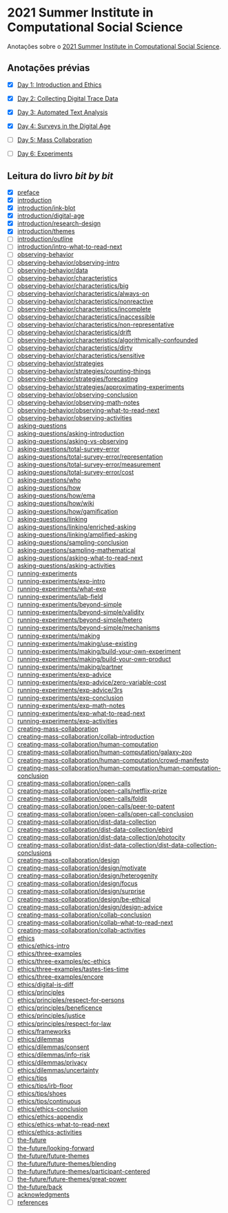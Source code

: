 
<!-- README.md is generated from README.Rmd. Please edit that file -->

# 2021 Summer Institute in Computational Social Science

<!-- badges: start -->
<!-- badges: end -->

Anotações sobre o [2021 Summer Institute in Computational Social
Science](https://sicss.io/2021/fgv-dapp-brazil/).

## Anotações prévias

-   [x] [Day 1: Introduction and
    Ethics](notes/Day_1-Introduction_and_Ethics/README.md)

-   [x] [Day 2: Collecting Digital Trace
    Data](notes/Day_2-Collecting_Digital_Trace_Data/README.md)

-   [x] [Day 3: Automated Text
    Analysis](notes/Day_3-Automated_Text_Analysis/README.md)

-   [x] [Day 4: Surveys in the Digital
    Age](notes/Day_4-Surveys_in_the_Digital_Age/README.md)

-   [ ] [Day 5: Mass
    Collaboration](notes/Day_5-Mass_Collaboration/README.md)

-   [ ] [Day 6: Experiments](notes/Day_6-Experiments/README.md)

## Leitura do livro *bit by bit*

-   [x] [preface](https://www.bitbybitbook.com/en/1st-ed/preface/)
-   [x]
    [introduction](https://www.bitbybitbook.com/en/1st-ed/introduction/)
-   [x]
    [introduction/ink-blot](https://www.bitbybitbook.com/en/1st-ed/introduction/ink-blot/)
-   [x]
    [introduction/digital-age](https://www.bitbybitbook.com/en/1st-ed/introduction/digital-age/)
-   [x]
    [introduction/research-design](https://www.bitbybitbook.com/en/1st-ed/introduction/research-design/)
-   [x]
    [introduction/themes](https://www.bitbybitbook.com/en/1st-ed/introduction/themes/)
-   [ ]
    [introduction/outline](https://www.bitbybitbook.com/en/1st-ed/introduction/outline/)
-   [ ]
    [introduction/intro-what-to-read-next](https://www.bitbybitbook.com/en/1st-ed/introduction/intro-what-to-read-next/)
-   [ ]
    [observing-behavior](https://www.bitbybitbook.com/en/1st-ed/observing-behavior/)
-   [ ]
    [observing-behavior/observing-intro](https://www.bitbybitbook.com/en/1st-ed/observing-behavior/observing-intro/)
-   [ ]
    [observing-behavior/data](https://www.bitbybitbook.com/en/1st-ed/observing-behavior/data/)
-   [ ]
    [observing-behavior/characteristics](https://www.bitbybitbook.com/en/1st-ed/observing-behavior/characteristics/)
-   [ ]
    [observing-behavior/characteristics/big](https://www.bitbybitbook.com/en/1st-ed/observing-behavior/characteristics/big/)
-   [ ]
    [observing-behavior/characteristics/always-on](https://www.bitbybitbook.com/en/1st-ed/observing-behavior/characteristics/always-on/)
-   [ ]
    [observing-behavior/characteristics/nonreactive](https://www.bitbybitbook.com/en/1st-ed/observing-behavior/characteristics/nonreactive/)
-   [ ]
    [observing-behavior/characteristics/incomplete](https://www.bitbybitbook.com/en/1st-ed/observing-behavior/characteristics/incomplete/)
-   [ ]
    [observing-behavior/characteristics/inaccessible](https://www.bitbybitbook.com/en/1st-ed/observing-behavior/characteristics/inaccessible/)
-   [ ]
    [observing-behavior/characteristics/non-representative](https://www.bitbybitbook.com/en/1st-ed/observing-behavior/characteristics/non-representative/)
-   [ ]
    [observing-behavior/characteristics/drift](https://www.bitbybitbook.com/en/1st-ed/observing-behavior/characteristics/drift/)
-   [ ]
    [observing-behavior/characteristics/algorithmically-confounded](https://www.bitbybitbook.com/en/1st-ed/observing-behavior/characteristics/algorithmically-confounded/)
-   [ ]
    [observing-behavior/characteristics/dirty](https://www.bitbybitbook.com/en/1st-ed/observing-behavior/characteristics/dirty/)
-   [ ]
    [observing-behavior/characteristics/sensitive](https://www.bitbybitbook.com/en/1st-ed/observing-behavior/characteristics/sensitive/)
-   [ ]
    [observing-behavior/strategies](https://www.bitbybitbook.com/en/1st-ed/observing-behavior/strategies/)
-   [ ]
    [observing-behavior/strategies/counting-things](https://www.bitbybitbook.com/en/1st-ed/observing-behavior/strategies/counting-things/)
-   [ ]
    [observing-behavior/strategies/forecasting](https://www.bitbybitbook.com/en/1st-ed/observing-behavior/strategies/forecasting/)
-   [ ]
    [observing-behavior/strategies/approximating-experiments](https://www.bitbybitbook.com/en/1st-ed/observing-behavior/strategies/approximating-experiments/)
-   [ ]
    [observing-behavior/observing-conclusion](https://www.bitbybitbook.com/en/1st-ed/observing-behavior/observing-conclusion/)
-   [ ]
    [observing-behavior/observing-math-notes](https://www.bitbybitbook.com/en/1st-ed/observing-behavior/observing-math-notes/)
-   [ ]
    [observing-behavior/observing-what-to-read-next](https://www.bitbybitbook.com/en/1st-ed/observing-behavior/observing-what-to-read-next/)
-   [ ]
    [observing-behavior/observing-activities](https://www.bitbybitbook.com/en/1st-ed/observing-behavior/observing-activities/)
-   [ ]
    [asking-questions](https://www.bitbybitbook.com/en/1st-ed/asking-questions/)
-   [ ]
    [asking-questions/asking-introduction](https://www.bitbybitbook.com/en/1st-ed/asking-questions/asking-introduction/)
-   [ ]
    [asking-questions/asking-vs-observing](https://www.bitbybitbook.com/en/1st-ed/asking-questions/asking-vs-observing/)
-   [ ]
    [asking-questions/total-survey-error](https://www.bitbybitbook.com/en/1st-ed/asking-questions/total-survey-error/)
-   [ ]
    [asking-questions/total-survey-error/representation](https://www.bitbybitbook.com/en/1st-ed/asking-questions/total-survey-error/representation/)
-   [ ]
    [asking-questions/total-survey-error/measurement](https://www.bitbybitbook.com/en/1st-ed/asking-questions/total-survey-error/measurement/)
-   [ ]
    [asking-questions/total-survey-error/cost](https://www.bitbybitbook.com/en/1st-ed/asking-questions/total-survey-error/cost/)
-   [ ]
    [asking-questions/who](https://www.bitbybitbook.com/en/1st-ed/asking-questions/who/)
-   [ ]
    [asking-questions/how](https://www.bitbybitbook.com/en/1st-ed/asking-questions/how/)
-   [ ]
    [asking-questions/how/ema](https://www.bitbybitbook.com/en/1st-ed/asking-questions/how/ema/)
-   [ ]
    [asking-questions/how/wiki](https://www.bitbybitbook.com/en/1st-ed/asking-questions/how/wiki/)
-   [ ]
    [asking-questions/how/gamification](https://www.bitbybitbook.com/en/1st-ed/asking-questions/how/gamification/)
-   [ ]
    [asking-questions/linking](https://www.bitbybitbook.com/en/1st-ed/asking-questions/linking/)
-   [ ]
    [asking-questions/linking/enriched-asking](https://www.bitbybitbook.com/en/1st-ed/asking-questions/linking/enriched-asking/)
-   [ ]
    [asking-questions/linking/amplified-asking](https://www.bitbybitbook.com/en/1st-ed/asking-questions/linking/amplified-asking/)
-   [ ]
    [asking-questions/sampling-conclusion](https://www.bitbybitbook.com/en/1st-ed/asking-questions/sampling-conclusion/)
-   [ ]
    [asking-questions/sampling-mathematical](https://www.bitbybitbook.com/en/1st-ed/asking-questions/sampling-mathematical/)
-   [ ]
    [asking-questions/asking-what-to-read-next](https://www.bitbybitbook.com/en/1st-ed/asking-questions/asking-what-to-read-next/)
-   [ ]
    [asking-questions/asking-activities](https://www.bitbybitbook.com/en/1st-ed/asking-questions/asking-activities/)
-   [ ]
    [running-experiments](https://www.bitbybitbook.com/en/1st-ed/running-experiments/)
-   [ ]
    [running-experiments/exp-intro](https://www.bitbybitbook.com/en/1st-ed/running-experiments/exp-intro/)
-   [ ]
    [running-experiments/what-exp](https://www.bitbybitbook.com/en/1st-ed/running-experiments/what-exp/)
-   [ ]
    [running-experiments/lab-field](https://www.bitbybitbook.com/en/1st-ed/running-experiments/lab-field/)
-   [ ]
    [running-experiments/beyond-simple](https://www.bitbybitbook.com/en/1st-ed/running-experiments/beyond-simple/)
-   [ ]
    [running-experiments/beyond-simple/validity](https://www.bitbybitbook.com/en/1st-ed/running-experiments/beyond-simple/validity/)
-   [ ]
    [running-experiments/beyond-simple/hetero](https://www.bitbybitbook.com/en/1st-ed/running-experiments/beyond-simple/hetero/)
-   [ ]
    [running-experiments/beyond-simple/mechanisms](https://www.bitbybitbook.com/en/1st-ed/running-experiments/beyond-simple/mechanisms/)
-   [ ]
    [running-experiments/making](https://www.bitbybitbook.com/en/1st-ed/running-experiments/making/)
-   [ ]
    [running-experiments/making/use-existing](https://www.bitbybitbook.com/en/1st-ed/running-experiments/making/use-existing/)
-   [ ]
    [running-experiments/making/build-your-own-experiment](https://www.bitbybitbook.com/en/1st-ed/running-experiments/making/build-your-own-experiment/)
-   [ ]
    [running-experiments/making/build-your-own-product](https://www.bitbybitbook.com/en/1st-ed/running-experiments/making/build-your-own-product/)
-   [ ]
    [running-experiments/making/partner](https://www.bitbybitbook.com/en/1st-ed/running-experiments/making/partner/)
-   [ ]
    [running-experiments/exp-advice](https://www.bitbybitbook.com/en/1st-ed/running-experiments/exp-advice/)
-   [ ]
    [running-experiments/exp-advice/zero-variable-cost](https://www.bitbybitbook.com/en/1st-ed/running-experiments/exp-advice/zero-variable-cost/)
-   [ ]
    [running-experiments/exp-advice/3rs](https://www.bitbybitbook.com/en/1st-ed/running-experiments/exp-advice/3rs/)
-   [ ]
    [running-experiments/exp-conclusion](https://www.bitbybitbook.com/en/1st-ed/running-experiments/exp-conclusion/)
-   [ ]
    [running-experiments/exp-math-notes](https://www.bitbybitbook.com/en/1st-ed/running-experiments/exp-math-notes/)
-   [ ]
    [running-experiments/exp-what-to-read-next](https://www.bitbybitbook.com/en/1st-ed/running-experiments/exp-what-to-read-next/)
-   [ ]
    [running-experiments/exp-activities](https://www.bitbybitbook.com/en/1st-ed/running-experiments/exp-activities/)
-   [ ]
    [creating-mass-collaboration](https://www.bitbybitbook.com/en/1st-ed/creating-mass-collaboration/)
-   [ ]
    [creating-mass-collaboration/collab-introduction](https://www.bitbybitbook.com/en/1st-ed/creating-mass-collaboration/collab-introduction/)
-   [ ]
    [creating-mass-collaboration/human-computation](https://www.bitbybitbook.com/en/1st-ed/creating-mass-collaboration/human-computation/)
-   [ ]
    [creating-mass-collaboration/human-computation/galaxy-zoo](https://www.bitbybitbook.com/en/1st-ed/creating-mass-collaboration/human-computation/galaxy-zoo/)
-   [ ]
    [creating-mass-collaboration/human-computation/crowd-manifesto](https://www.bitbybitbook.com/en/1st-ed/creating-mass-collaboration/human-computation/crowd-manifesto/)
-   [ ]
    [creating-mass-collaboration/human-computation/human-computation-conclusion](https://www.bitbybitbook.com/en/1st-ed/creating-mass-collaboration/human-computation/human-computation-conclusion/)
-   [ ]
    [creating-mass-collaboration/open-calls](https://www.bitbybitbook.com/en/1st-ed/creating-mass-collaboration/open-calls/)
-   [ ]
    [creating-mass-collaboration/open-calls/netflix-prize](https://www.bitbybitbook.com/en/1st-ed/creating-mass-collaboration/open-calls/netflix-prize/)
-   [ ]
    [creating-mass-collaboration/open-calls/foldit](https://www.bitbybitbook.com/en/1st-ed/creating-mass-collaboration/open-calls/foldit/)
-   [ ]
    [creating-mass-collaboration/open-calls/peer-to-patent](https://www.bitbybitbook.com/en/1st-ed/creating-mass-collaboration/open-calls/peer-to-patent/)
-   [ ]
    [creating-mass-collaboration/open-calls/open-call-conclusion](https://www.bitbybitbook.com/en/1st-ed/creating-mass-collaboration/open-calls/open-call-conclusion/)
-   [ ]
    [creating-mass-collaboration/dist-data-collection](https://www.bitbybitbook.com/en/1st-ed/creating-mass-collaboration/dist-data-collection/)
-   [ ]
    [creating-mass-collaboration/dist-data-collection/ebird](https://www.bitbybitbook.com/en/1st-ed/creating-mass-collaboration/dist-data-collection/ebird/)
-   [ ]
    [creating-mass-collaboration/dist-data-collection/photocity](https://www.bitbybitbook.com/en/1st-ed/creating-mass-collaboration/dist-data-collection/photocity/)
-   [ ]
    [creating-mass-collaboration/dist-data-collection/dist-data-collection-conclusions](https://www.bitbybitbook.com/en/1st-ed/creating-mass-collaboration/dist-data-collection/dist-data-collection-conclusions/)
-   [ ]
    [creating-mass-collaboration/design](https://www.bitbybitbook.com/en/1st-ed/creating-mass-collaboration/design/)
-   [ ]
    [creating-mass-collaboration/design/motivate](https://www.bitbybitbook.com/en/1st-ed/creating-mass-collaboration/design/motivate/)
-   [ ]
    [creating-mass-collaboration/design/heterogenity](https://www.bitbybitbook.com/en/1st-ed/creating-mass-collaboration/design/heterogenity/)
-   [ ]
    [creating-mass-collaboration/design/focus](https://www.bitbybitbook.com/en/1st-ed/creating-mass-collaboration/design/focus/)
-   [ ]
    [creating-mass-collaboration/design/surprise](https://www.bitbybitbook.com/en/1st-ed/creating-mass-collaboration/design/surprise/)
-   [ ]
    [creating-mass-collaboration/design/be-ethical](https://www.bitbybitbook.com/en/1st-ed/creating-mass-collaboration/design/be-ethical/)
-   [ ]
    [creating-mass-collaboration/design/design-advice](https://www.bitbybitbook.com/en/1st-ed/creating-mass-collaboration/design/design-advice/)
-   [ ]
    [creating-mass-collaboration/collab-conclusion](https://www.bitbybitbook.com/en/1st-ed/creating-mass-collaboration/collab-conclusion/)
-   [ ]
    [creating-mass-collaboration/collab-what-to-read-next](https://www.bitbybitbook.com/en/1st-ed/creating-mass-collaboration/collab-what-to-read-next/)
-   [ ]
    [creating-mass-collaboration/collab-activities](https://www.bitbybitbook.com/en/1st-ed/creating-mass-collaboration/collab-activities/)
-   [ ] [ethics](https://www.bitbybitbook.com/en/1st-ed/ethics/)
-   [ ]
    [ethics/ethics-intro](https://www.bitbybitbook.com/en/1st-ed/ethics/ethics-intro/)
-   [ ]
    [ethics/three-examples](https://www.bitbybitbook.com/en/1st-ed/ethics/three-examples/)
-   [ ]
    [ethics/three-examples/ec-ethics](https://www.bitbybitbook.com/en/1st-ed/ethics/three-examples/ec-ethics/)
-   [ ]
    [ethics/three-examples/tastes-ties-time](https://www.bitbybitbook.com/en/1st-ed/ethics/three-examples/tastes-ties-time/)
-   [ ]
    [ethics/three-examples/encore](https://www.bitbybitbook.com/en/1st-ed/ethics/three-examples/encore/)
-   [ ]
    [ethics/digital-is-diff](https://www.bitbybitbook.com/en/1st-ed/ethics/digital-is-diff/)
-   [ ]
    [ethics/principles](https://www.bitbybitbook.com/en/1st-ed/ethics/principles/)
-   [ ]
    [ethics/principles/respect-for-persons](https://www.bitbybitbook.com/en/1st-ed/ethics/principles/respect-for-persons/)
-   [ ]
    [ethics/principles/beneficence](https://www.bitbybitbook.com/en/1st-ed/ethics/principles/beneficence/)
-   [ ]
    [ethics/principles/justice](https://www.bitbybitbook.com/en/1st-ed/ethics/principles/justice/)
-   [ ]
    [ethics/principles/respect-for-law](https://www.bitbybitbook.com/en/1st-ed/ethics/principles/respect-for-law/)
-   [ ]
    [ethics/frameworks](https://www.bitbybitbook.com/en/1st-ed/ethics/frameworks/)
-   [ ]
    [ethics/dilemmas](https://www.bitbybitbook.com/en/1st-ed/ethics/dilemmas/)
-   [ ]
    [ethics/dilemmas/consent](https://www.bitbybitbook.com/en/1st-ed/ethics/dilemmas/consent/)
-   [ ]
    [ethics/dilemmas/info-risk](https://www.bitbybitbook.com/en/1st-ed/ethics/dilemmas/info-risk/)
-   [ ]
    [ethics/dilemmas/privacy](https://www.bitbybitbook.com/en/1st-ed/ethics/dilemmas/privacy/)
-   [ ]
    [ethics/dilemmas/uncertainty](https://www.bitbybitbook.com/en/1st-ed/ethics/dilemmas/uncertainty/)
-   [ ]
    [ethics/tips](https://www.bitbybitbook.com/en/1st-ed/ethics/tips/)
-   [ ]
    [ethics/tips/irb-floor](https://www.bitbybitbook.com/en/1st-ed/ethics/tips/irb-floor/)
-   [ ]
    [ethics/tips/shoes](https://www.bitbybitbook.com/en/1st-ed/ethics/tips/shoes/)
-   [ ]
    [ethics/tips/continuous](https://www.bitbybitbook.com/en/1st-ed/ethics/tips/continuous/)
-   [ ]
    [ethics/ethics-conclusion](https://www.bitbybitbook.com/en/1st-ed/ethics/ethics-conclusion/)
-   [ ]
    [ethics/ethics-appendix](https://www.bitbybitbook.com/en/1st-ed/ethics/ethics-appendix/)
-   [ ]
    [ethics/ethics-what-to-read-next](https://www.bitbybitbook.com/en/1st-ed/ethics/ethics-what-to-read-next/)
-   [ ]
    [ethics/ethics-activities](https://www.bitbybitbook.com/en/1st-ed/ethics/ethics-activities/)
-   [ ] [the-future](https://www.bitbybitbook.com/en/1st-ed/the-future/)
-   [ ]
    [the-future/looking-forward](https://www.bitbybitbook.com/en/1st-ed/the-future/looking-forward/)
-   [ ]
    [the-future/future-themes](https://www.bitbybitbook.com/en/1st-ed/the-future/future-themes/)
-   [ ]
    [the-future/future-themes/blending](https://www.bitbybitbook.com/en/1st-ed/the-future/future-themes/blending/)
-   [ ]
    [the-future/future-themes/participant-centered](https://www.bitbybitbook.com/en/1st-ed/the-future/future-themes/participant-centered/)
-   [ ]
    [the-future/future-themes/great-power](https://www.bitbybitbook.com/en/1st-ed/the-future/future-themes/great-power/)
-   [ ]
    [the-future/back](https://www.bitbybitbook.com/en/1st-ed/the-future/back/)
-   [ ]
    [acknowledgments](https://www.bitbybitbook.com/en/1st-ed/acknowledgments/)
-   [ ] [references](https://www.bitbybitbook.com/en/1st-ed/references/)
